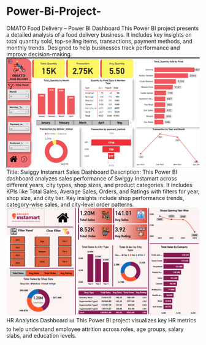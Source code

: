 # Power-Bi-Project-
OMATO Food Delivery – Power BI Dashboard This Power BI project presents a detailed analysis of a food delivery business. It includes key insights on total quantity sold, top-selling items, transactions, payment methods, and monthly trends. Designed to help businesses track performance and improve decision-making.
<br>
<img src="https://github.com/Yashrwt2167/Power-Bi-Project-/blob/f6dad4b15b15b8a2175613b1fbc6f07cd1b39e2a/Power%20Bi%20Project%20%20Image%20.png" alt="Image Description" width = "600">
<br>
Title: Swiggy Instamart Sales Dashboard
Description:
This Power BI dashboard analyzes sales performance of Swiggy Instamart across different years, city types, shop sizes, and product categories.
It includes KPIs like Total Sales, Average Sales, Orders, and Ratings with filters for year, shop size, and city tier.
Key insights include shop performance trends, category-wise sales, and city-level order patterns.
<br>
<img src="https://github.com/Yashrwt2167/Power-Bi-Project-/blob/549e6aa3a9df1ea76e7fafa4de55f6cc43861615/INSTAMART%20Final%20Dashboard.png" width = "600">
<br>
HR Analytics Dashboard 📊
This Power BI project visualizes key HR metrics to help understand employee attrition across roles, age groups, salary slabs, and education levels.
<img src=" " width = "600">
